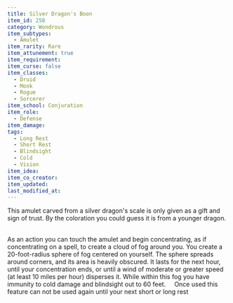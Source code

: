```yaml
---
title: Silver Dragon's Boon
item_id: 258
category: Wondrous
item_subtypes:
  - Amulet
item_rarity: Rare
item_attunement: true
item_requirement:
item_curse: false
item_classes:
  - Druid
  - Monk
  - Rogue
  - Sorcerer
item_school: Conjuration
item_role:
  - Defense
item_damage:
tags:
  - Long Rest
  - Short Rest
  - Blindsight
  - Cold
  - Vision
item_idea:
item_co_creator:
item_updated:
last_modified_at:
---
```


This amulet carved from a silver dragon's scale is only given as a gift and sign of trust. By the coloration you could guess it is from a younger dragon.   

As an action you can touch the amulet and begin concentrating, as if concentrating on a spell, to create a cloud of fog around you.
You create a 20-foot-radius sphere of fog centered on yourself. The sphere spreads around corners, and its area is heavily obscured. It lasts for the next hour, until your concentration ends, or until a wind of moderate or greater speed (at least 10 miles per hour) disperses it. While within this fog you have immunity to cold damage and blindsight out to 60 feet.    
Once used this feature can not be used again until your next short or long rest
